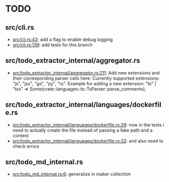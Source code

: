 # TODO
## src/cli.rs
* [src/cli.rs:43](src/cli.rs#L43): add a flag to enable debug logging
* [src/cli.rs:139](src/cli.rs#L139): add tests for this branch

## src/todo_extractor_internal/aggregator.rs
* [src/todo_extractor_internal/aggregator.rs:211](src/todo_extractor_internal/aggregator.rs#L211): Add new extensions and their corresponding parser calls here: Currently supported extensions: "js", "jsx", "go", "py", "rs". Example for adding a new extension: "ts" | "tsx" => Some(crate::languages::ts::TsParser::parse_comments),

## src/todo_extractor_internal/languages/dockerfile.rs
* [src/todo_extractor_internal/languages/dockerfile.rs:29](src/todo_extractor_internal/languages/dockerfile.rs#L29): now in the tests i need to actually create the file instead of passing a fake path and a content
* [src/todo_extractor_internal/languages/dockerfile.rs:32](src/todo_extractor_internal/languages/dockerfile.rs#L32): and also need to check errors

## src/todo_md_internal.rs
* [src/todo_md_internal.rs:6](src/todo_md_internal.rs#L6): generalize in maker collection
